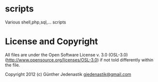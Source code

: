 scripts
=======

Various shell,php,sql,... scripts

License and Copyright
=======
All files are under the Open Software License v. 3.0 (OSL-3.0) (http://www.opensource.org/licenses/OSL-3.0) if not told differently within the file.

Copyright 2012 (c) Günther Jedenastik <gjedenastik@gmail.com>